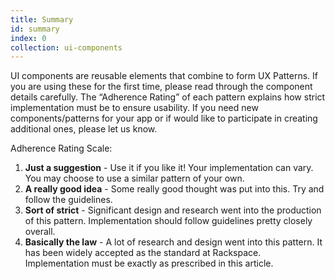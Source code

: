 ```yaml
---
title: Summary
id: summary
index: 0
collection: ui-components
---
```

UI components are reusable elements that combine to form UX Patterns. If you are using these for the first time, please read through the component details carefully. The “Adherence Rating” of each pattern explains how strict implementation must be to ensure usability. If you need new components/patterns for your app or if would like to participate in creating additional ones, please let us know.


Adherence Rating Scale:

<ol>
  <li><strong>Just a suggestion</strong> - Use it if you like it! Your implementation can vary. You may choose to use a similar pattern of your own.</li>
  <li><strong>A really good idea</strong> - Some really good thought was put into this. Try and follow the guidelines.</li>
  <li><strong>Sort of strict</strong> - Significant design and research went into the production of this pattern. Implementation should follow guidelines pretty closely overall.</li>
  <li><strong>Basically the law</strong> - A lot of research and design went into this pattern. It has been widely accepted as the standard at Rackspace. Implementation must be exactly as prescribed in this article.</li>
</ol>